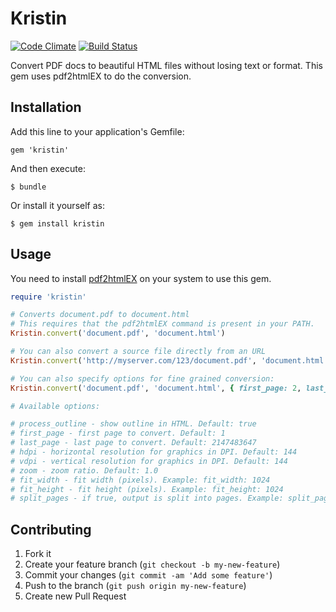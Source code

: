 # Kristin
[![Code Climate](https://codeclimate.com/github/ricn/kristin.png)](https://codeclimate.com/github/ricn/kristin)
[![Build Status](https://travis-ci.org/ricn/kristin.png?branch=master)](https://travis-ci.org/ricn/kristin)

Convert PDF docs to beautiful HTML files without losing text or format. This gem uses pdf2htmlEX to do the conversion.

## Installation

Add this line to your application's Gemfile:

    gem 'kristin'

And then execute:

    $ bundle

Or install it yourself as:

    $ gem install kristin

## Usage

You need to install [pdf2htmlEX](https://github.com/coolwanglu/pdf2htmlEX) on your system to use this gem.

```ruby
require 'kristin'

# Converts document.pdf to document.html
# This requires that the pdf2htmlEX command is present in your PATH.
Kristin.convert('document.pdf', 'document.html')

# You can also convert a source file directly from an URL
Kristin.convert('http://myserver.com/123/document.pdf', 'document.html')

# You can also specify options for fine grained conversion:
Kristin.convert('document.pdf', 'document.html', { first_page: 2, last_page: 4, hdpi: 72, vdpi: 72})

# Available options:

# process_outline - show outline in HTML. Default: true
# first_page - first page to convert. Default: 1
# last_page - last page to convert. Default: 2147483647
# hdpi - horizontal resolution for graphics in DPI. Default: 144
# vdpi - vertical resolution for graphics in DPI. Default: 144
# zoom - zoom ratio. Default: 1.0
# fit_width - fit width (pixels). Example: fit_width: 1024 
# fit_height - fit height (pixels). Example: fit_height: 1024   
# split_pages - if true, output is split into pages. Example: split_pages: true

```

## Contributing

1. Fork it
2. Create your feature branch (`git checkout -b my-new-feature`)
3. Commit your changes (`git commit -am 'Add some feature'`)
4. Push to the branch (`git push origin my-new-feature`)
5. Create new Pull Request
